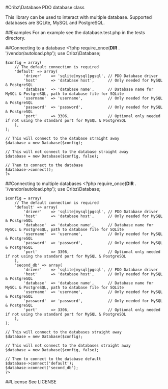 #Cribz\Database
PDO database class

This library can be used to interact with multiple database. Supported databases are SQLite, MySQL and PostgreSQL.

##Examples
For an example see the database.test.php in the tests directory.

##Connecting to a database
    <?php
    require_once(__DIR__ . '/vendor/autoload.php');
    use Cribz\Database;

    $config = array(
        // The default connection is required
        'default' => array(
            'driver'    => 'sqlite|mysql|pgsql', // PDO Database driver
            'host'      => 'database host',      // Only needed for MySQL & PostgreSQL
            'database'  => 'database name',      // Database name for MySQL & PostgreSQL, path to database file for SQLite
            'username'  => 'username',           // Only needed for MySQL & PostgreSQL
            'password'  => 'password',           // Only needed for MySQL & PostgreSQL
            'port'      => 3306,                 // Optional only needed if not using the standard port for MySQL & PostgreSQL
        ),
    );

    // This will connect to the database straight away
    $database = new Database($config);

    // This will not connect to the database straight away
    $database = new Database($config, false);

    // Then to connect to the database
    $database->connect();
    ?>

##Connecting to multiple databases
    <?php
    require_once(__DIR__ . '/vendor/autoload.php');
    use Cribz\Database;

    $config = array(
        // The default connection is required
        'default' => array(
            'driver'    => 'sqlite|mysql|pgsql', // PDO Database driver
            'host'      => 'database host',      // Only needed for MySQL & PostgreSQL
            'database'  => 'database name',      // Database name for MySQL & PostgreSQL, path to database file for SQLite
            'username'  => 'username',           // Only needed for MySQL & PostgreSQL
            'password'  => 'password',           // Only needed for MySQL & PostgreSQL
            'port'      => 3306,                 // Optional only needed if not using the standard port for MySQL & PostgreSQL
        ),
        'second_db' => array(
            'driver'    => 'sqlite|mysql|pgsql', // PDO Database driver
            'host'      => 'database host',      // Only needed for MySQL & PostgreSQL
            'database'  => 'database name',      // Database name for MySQL & PostgreSQL, path to database file for SQLite
            'username'  => 'username',           // Only needed for MySQL & PostgreSQL
            'password'  => 'password',           // Only needed for MySQL & PostgreSQL
            'port'      => 3306,                 // Optional only needed if not using the standard port for MySQL & PostgreSQL
        ),
    );

    // This will connect to the databases straight away
    $database = new Database($config);

    // This will not connect to the databases straight away
    $database = new Database($config, false);

    // Then to connect to the database default
    $database->connect('default');
    $database->connect('second_db');
    ?>

##License
See LICENSE
